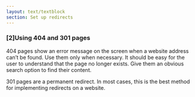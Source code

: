 ```yaml
---
layout: text/textblock
section: Set up redirects
---
```

### [2]Using 404 and 301 pages
404 pages show an error message on the screen when a website address can’t be found. Use them only when necessary. It should be easy for the user to understand that the page no longer exists. Give them an obvious search option to find their content.

301 pages are a permanent redirect. In most cases, this is the best method for implementing redirects on a website.